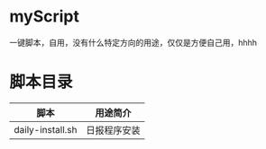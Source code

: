 # myScript
一键脚本，自用，没有什么特定方向的用途，仅仅是方便自己用，hhhh


# 脚本目录

|  脚本   | 用途简介  |
|  ----  | ----  |
| daily-install.sh  | 日报程序安装 |
